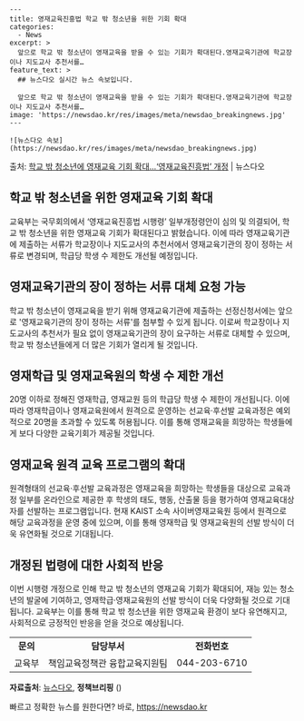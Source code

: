     ---
    title: 영재교육진흥법 학교 밖 청소년을 위한 기회 확대
    categories:
      - News
    excerpt: >
      앞으로 학교 밖 청소년이 영재교육을 받을 수 있는 기회가 확대된다.영재교육기관에 학교장이나 지도교사 추천서를…
    feature_text: >
      ## 뉴스다오 실시간 뉴스 속보입니다.
    
      앞으로 학교 밖 청소년이 영재교육을 받을 수 있는 기회가 확대된다.영재교육기관에 학교장이나 지도교사 추천서를…
    image: 'https://newsdao.kr/res/images/meta/newsdao_breakingnews.jpg'
    ---
    
    ![뉴스다오 속보](https://newsdao.kr/res/images/meta/newsdao_breakingnews.jpg)

<p>출처: <a href="https://newsdao.kr/2738" rel="dofollow">학교 밖 청소년에 영재교육 기회 확대…‘영재교육진흥법’ 개정</a> | 뉴스다오</p>

<h2 data-ke-size="size26">학교 밖 청소년을 위한 영재교육 기회 확대</h2>
<p data-ke-size="size16">교육부는 국무회의에서 ‘영재교육진흥법 시행령’ 일부개정령안이 심의 및 의결되어, 학교 밖 청소년을 위한 영재교육 기회가 확대된다고 밝혔습니다. 이에 따라 영재교육기관에 제출하는 서류가 학교장이나 지도교사의 추천서에서 영재교육기관의 장이 정하는 서류로 변경되며, 학급당 학생 수 제한도 개선될 예정입니다.</p>

<h2 data-ke-size="size26">영재교육기관의 장이 정하는 서류 대체 요청 가능</h2>
<p data-ke-size="size16">학교 밖 청소년이 영재교육을 받기 위해 영재교육기관에 제출하는 선정신청서에는 앞으로 '영재교육기관의 장이 정하는 서류'를 첨부할 수 있게 됩니다. 이로써 학교장이나 지도교사의 추천서가 필요 없이 영재교육기관의 장이 요구하는 서류로 대체할 수 있으며, 학교 밖 청소년들에게 더 많은 기회가 열리게 될 것입니다.</p>

<h2 data-ke-size="size26">영재학급 및 영재교육원의 학생 수 제한 개선</h2>
<p data-ke-size="size16">20명 이하로 정해진 영재학급, 영재교원 등의 학급당 학생 수 제한이 개선됩니다. 이에 따라 영재학급이나 영재교육원에서 원격으로 운영하는 선교육·후선발 교육과정은 예외적으로 20명을 초과할 수 있도록 허용됩니다. 이를 통해 영재교육을 희망하는 학생들에게 보다 다양한 교육기회가 제공될 것입니다.</p>

<h2 data-ke-size="size26">영재교육 원격 교육 프로그램의 확대</h2>
<p data-ke-size="size16">원격형태의 선교육·후선발 교육과정은 영재교육을 희망하는 학생들을 대상으로 교육과정 일부를 온라인으로 제공한 후 학생의 태도, 행동, 산출물 등을 평가하여 영재교육대상자를 선발하는 프로그램입니다. 현재 KAIST 소속 사이버영재교육원 등에서 원격으로 해당 교육과정을 운영 중에 있으며, 이를 통해 영재학급 및 영재교육원의 선발 방식이 더욱 유연화될 것으로 기대됩니다.</p>

<h2 data-ke-size="size26">개정된 법령에 대한 사회적 반응</h2>
<p data-ke-size="size16">이번 시행령 개정으로 인해 학교 밖 청소년의 영재교육 기회가 확대되어, 재능 있는 청소년의 발굴에 기여하고, 영재학급·영재교육원의 선발 방식이 더욱 다양화될 것으로 기대됩니다. 교육부는 이를 통해 학교 밖 청소년을 위한 영재교육 환경이 보다 유연해지고, 사회적으로 긍정적인 반응을 얻을 것으로 예상됩니다.</p>

<table>
	<tr>
		<td style="text-align: center; height: 17px;"><b>문의</b></td>
		<td style="text-align: center; height: 17px;"><b>담당부서</b></td>
		<td style="text-align: center; height: 17px;"><b>전화번호</b></td>
	</tr>
	<tr>
		<td style="text-align: center; height: 17px;">교육부</td>
		<td style="text-align: center; height: 17px;">책임교육정책관 융합교육지원팀</td>
		<td style="text-align: center; height: 17px;">044-203-6710</td>
	</tr>
</table>
<p data-ke-size="size16"><b>자료출처</b>: <a href="https://newsdao.kr/2738">뉴스다오</a>, <b>정책브리핑</b> ()</p> 

빠르고 정확한 뉴스를 원한다면? 바로, <a href="https://newsdao.kr" rel="dofollow">https://newsdao.kr</a>


    

